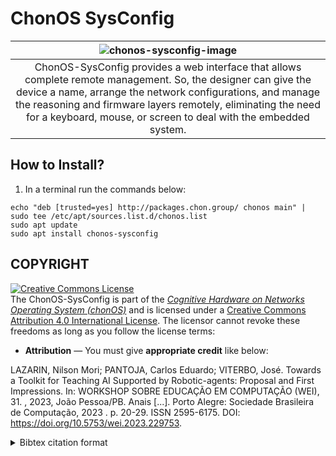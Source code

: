 # ChonOS SysConfig

|![chonos-sysconfig-image]()|
|:--:|
|ChonOS-SysConfig provides a web interface that allows complete remote management. So, the designer can give the device a name, arrange the network configurations, and manage the reasoning and firmware layers remotely, eliminating the need for a keyboard, mouse, or screen to deal with the embedded system.|

## How to Install?
1) In a terminal run the commands below:

```console
echo "deb [trusted=yes] http://packages.chon.group/ chonos main" | sudo tee /etc/apt/sources.list.d/chonos.list
sudo apt update
sudo apt install chonos-sysconfig
```

## COPYRIGHT
<a rel="license" href="http://creativecommons.org/licenses/by/4.0/"><img alt="Creative Commons License" style="border-width:0" src="https://i.creativecommons.org/l/by/4.0/88x31.png" /></a><br />The ChonOS-SysConfig is part of the [_Cognitive Hardware on Networks Operating
System (chonOS)_](http://os.chon.group/) and is licensed under a <a rel="license" href="http://creativecommons.org/licenses/by/4.0/">Creative Commons Attribution 4.0 International License</a>. The licensor cannot revoke these freedoms as long as you follow the license terms:

* __Attribution__ — You must give __appropriate credit__ like below:

LAZARIN, Nilson Mori; PANTOJA, Carlos Eduardo; VITERBO, José. Towards a Toolkit for Teaching AI Supported by Robotic-agents: Proposal and First Impressions. In: WORKSHOP SOBRE EDUCAÇÃO EM COMPUTAÇÃO (WEI), 31. , 2023, João Pessoa/PB. Anais [...]. Porto Alegre: Sociedade Brasileira de Computação, 2023 . p. 20-29. ISSN 2595-6175. DOI: https://doi.org/10.5753/wei.2023.229753.


<details>
<summary> Bibtex citation format</summary>

```
@inproceedings{chonOS,
 author = {Nilson Lazarin and Carlos Pantoja and José Viterbo},
 title = { Towards a Toolkit for Teaching AI Supported by Robotic-agents: Proposal and First Impressions},
 booktitle = {Anais do XXXI Workshop sobre Educação em Computação},
 location = {João Pessoa/PB},
 year = {2023},
 issn = {2595-6175},
 pages = {20--29},
 publisher = {SBC},
 address = {Porto Alegre, RS, Brasil},
 doi = {10.5753/wei.2023.229753},
 url = {https://sol.sbc.org.br/index.php/wei/article/view/24887}
}

```
</details>
